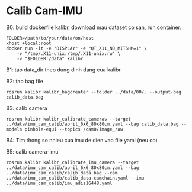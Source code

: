 # Calib Cam-IMU
B0: build dockerfile kalibr, download mau dataset co san, run container:

```
FOLDER=/path/to/your/data/on/host
xhost +local:root
docker run -it -e "DISPLAY" -e "QT_X11_NO_MITSHM=1" \
    -v "/tmp/.X11-unix:/tmp/.X11-unix:rw" \
    -v "$FOLDER:/data" kalibr
```

B1: tao data_dir theo dung dinh dang cua kalibr

B2: tao bag file

```
rosrun kalibr kalibr_bagcreater --folder ../data/00/. --output-bag calib_data.bag
```

B3: calib camera

```
rosrun kalibr kalibr_calibrate_cameras --target ../data/imu_cam_calib/april_6x6_80x80cm.yaml --bag calib_data.bag --models pinhole-equi --topics /cam0/image_raw
```

B4: Tim thong so nhieu cua imu de dien vao file yaml (neu co)

B5: calib camera-imu

```
rosrun kalibr kalibr_calibrate_imu_camera --target ../data/imu_cam_calib/april_6x6_80x80cm.yaml --bag ../data/imu_cam_calib/calib_data.bag --cam ../data/imu_cam_calib/calib_data-camchain.yaml --imu ../data/imu_cam_calib/imu_adis16448.yaml
```
